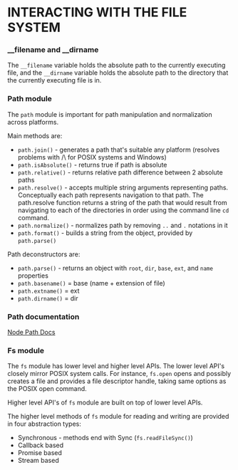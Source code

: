 # INTERACTING WITH THE FILE SYSTEM

### __filename and __dirname

The `__filename` variable holds the absolute path to the currently executing file, and the `__dirname` variable holds the absolute path to the directory that the currently executing file is in.

### Path module

The `path` module is important for path manipulation and normalization across platforms.<br>

Main methods are:
- `path.join()` - generates a path that's suitable any platform (resolves problems with /\ for POSIX systems and Windows)
- `path.isAbsolute()` - returns true if path is absolute
- `path.relative()` - returns relative path difference between 2 absolute paths
- `path.resolve()` - accepts multiple string arguments representing paths. Conceptually each path represents navigation to that path. The path.resolve function returns a string of the path that would result from navigating to each of the directories in order using the command line `cd` command.
- `path.normalize()` - normalizes path by removing `..` and `.` notations in it
- `path.format()` - builds a string from the object, provided by `path.parse()`

Path deconstructors are:
- `path.parse()` - returns an object with `root`, `dir`, `base`, `ext`, and `name` properties
- `path.basename()` = base (name + extension of file)
- `path.extname()` = ext
- `path.dirname()` = dir

### Path documentation

[Node Path Docs](https://nodejs.org/dist/latest-v16.x/docs/api/path.html)

### Fs module

The `fs` module has lower level and higher level APIs. The lower level API's closely mirror POSIX system calls. For instance, `fs.open` opens and possibly creates a file and provides a file descriptor handle, taking same options as the POSIX open command.<br>

Higher level API's of `fs` module are built on top of lower level APIs.

The higher level methods of `fs` module for reading and writing are provided in four abstraction types:

- Synchronous - methods end with Sync (`fs.readFileSync()`)
- Callback based
- Promise based
- Stream based

